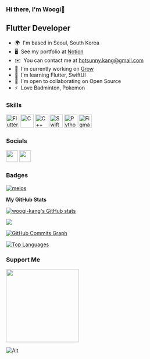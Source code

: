 ### Hi there, I'm Woogi👋 

Flutter Developer
-----------------

* 🌍  I'm based in Seoul, South Korea
* 🖥️  See my portfolio at [Notion](http://www.notion.so/devwoogi/31fb3ffc674f4336b1d83a476d193b17)
* ✉️  You can contact me at [hotsunny.kang@gmail.com](mailto:hotsunny.kang@gmail.com)
* 🚀  I'm currently working on [Grow](http://play.google.com/store/apps/details?id=kr.co.hunet.mobile.grow)
* 🧠  I'm learning Flutter, SwiftUI
* 🤝  I'm open to collaborating on Open Source
* ⚡  Love Badminton, Pokemon

### Skills

<p align="left">
<a href="https://flutter.dev/" target="_blank" rel="noreferrer"><img src="https://storage.googleapis.com/cms-storage-bucket/4fd5520fe28ebf839174.svg" width="36" height="36" alt="Flutter" /></a>
<a href="https://docs.microsoft.com/en-us/cpp/?view=msvc-170" target="_blank" rel="noreferrer"><img src="https://raw.githubusercontent.com/danielcranney/readme-generator/main/public/icons/skills/c-colored.svg" width="36" height="36" alt="C" /></a>
<a href="https://docs.microsoft.com/en-us/cpp/?view=msvc-170" target="_blank" rel="noreferrer"><img src="https://raw.githubusercontent.com/danielcranney/readme-generator/main/public/icons/skills/cplusplus-colored.svg" width="36" height="36" alt="C++" /></a>
<a href="https://developer.apple.com/swift/" target="_blank" rel="noreferrer"><img src="https://raw.githubusercontent.com/danielcranney/readme-generator/main/public/icons/skills/swift-colored.svg" width="36" height="36" alt="Swift" /></a>
<a href="https://www.python.org/" target="_blank" rel="noreferrer"><img src="https://raw.githubusercontent.com/danielcranney/readme-generator/main/public/icons/skills/python-colored.svg" width="36" height="36" alt="Python" /></a>
<a href="https://www.figma.com/" target="_blank" rel="noreferrer"><img src="https://raw.githubusercontent.com/danielcranney/readme-generator/main/public/icons/skills/figma-colored.svg" width="36" height="36" alt="Figma" /></a>
</p>


### Socials

<p align="left"> <a href="https://www.github.com/woogi-kang" target="_blank" rel="noreferrer"><img src="https://raw.githubusercontent.com/danielcranney/readme-generator/main/public/icons/socials/github-dark.svg" width="32" height="32" /></a> <a href="https://www.linkedin.com/in/taewook-kang" target="_blank" rel="noreferrer"><img src="https://raw.githubusercontent.com/danielcranney/readme-generator/main/public/icons/socials/linkedin.svg" width="32" height="32" /></a></p>

### Badges

[![melos](https://img.shields.io/badge/maintained%20with-melos-f700ff.svg?style=flat-square)](https://github.com/invertase/melos)

<b>My GitHub Stats</b>

<a href="http://www.github.com/woogi-kang"><img src="https://github-readme-stats.vercel.app/api?username=woogi-kang&show_icons=true&hide=&count_private=true&title_color=3382ed&text_color=ffffff&icon_color=3382ed&bg_color=1c1917&hide_border=true&show_icons=true" alt="woogi-kang's GitHub stats" /></a>

<a href="http://www.github.com/woogi-kang"><img src="https://github-readme-streak-stats.herokuapp.com/?user=woogi-kang&stroke=ffffff&background=1c1917&ring=3382ed&fire=3382ed&currStreakNum=ffffff&currStreakLabel=3382ed&sideNums=ffffff&sideLabels=ffffff&dates=ffffff&hide_border=true" /></a>

<a href="http://www.github.com/woogi-kang"><img src="https://activity-graph.herokuapp.com/graph?username=woogi-kang&bg_color=1c1917&color=ffffff&line=3382ed&point=ffffff&area_color=1c1917&area=true&hide_border=true&custom_title=GitHub%20Commits%20Graph" alt="GitHub Commits Graph" /></a>

<a href="https://github.com/woogi-kang" align="left"><img src="https://github-readme-stats.vercel.app/api/top-langs/?username=woogi-kang&langs_count=10&title_color=3382ed&text_color=ffffff&icon_color=3382ed&bg_color=1c1917&hide_border=true&locale=en&custom_title=Top%20%Languages" alt="Top Languages" /></a>

### Support Me

<a href="https://www.buymeacoffee.com/woogi"><img src="https://cdn.buymeacoffee.com/buttons/v2/default-yellow.png" width="200" /></a>

![Alt](https://repobeats.axiom.co/api/embed/eb78b290cc9f5b57c69d8795cf53c63dbf00697d.svg "Repobeats analytics image")
